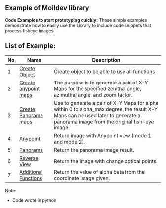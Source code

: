 ## Example of Moildev library
**Code Examples to start prototyping quickly:** These simple examples demonstrate how to easily use the Library to include code snippets that process fisheye images.

## List of Example:

No | Name                                      | Description 
--- |-------------------------------------------| --- 
1 | [Create Object](Create_object)            | Create object to be able to use all functions
2 | [Create anypoint maps](anypoint)          | The purpose is to generate a pair of X-Y Maps for the specified zenithal angle, azimuthal angle, and zoom factor. 
3 | [Create Panorama maps](panorama)          | Use to generate a pair of X-Y Maps for alpha within 0 to alpha_max degree, the result X-Y Maps can be used later to generate a panorama image from the original fish-eye image. 
4 | [Anypoint](anypoint)                      | Return image with Anypoint view (mode 1 and mode 2).
5 | [Panorama](panorama)                      | Return the panorama image result. 
6 | [Reverse View](Reverse_view)              | Return the image with change optical points. 
7 | [Additional Functions](getAlpha_Beta_rho) | Return the value of alpha beta from the coordinate image given. 

Note:
- Code wrote in python


